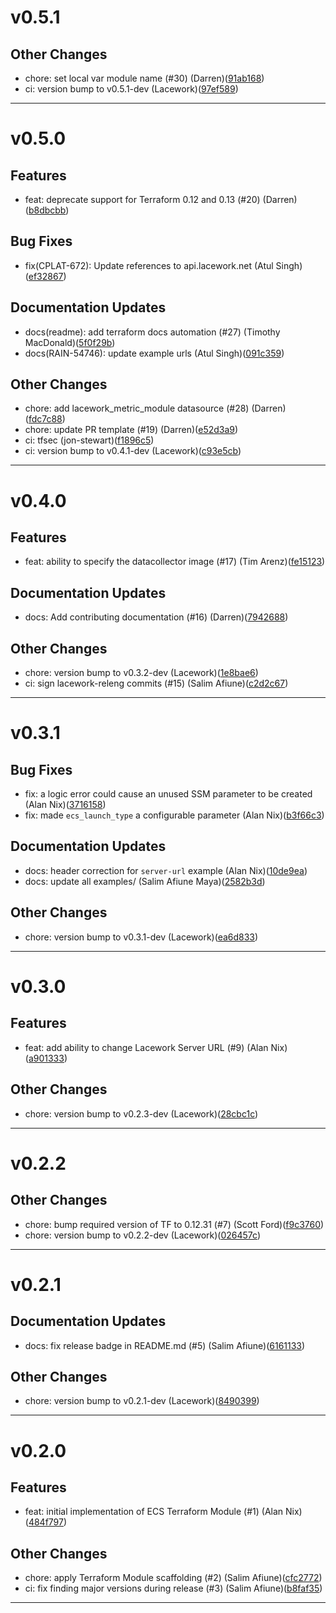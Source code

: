 # v0.5.1

## Other Changes
* chore: set local var module name (#30) (Darren)([91ab168](https://github.com/lacework/terraform-aws-ecs-agent/commit/91ab16897639a1aba39be08e21e0f120951ae06e))
* ci: version bump to v0.5.1-dev (Lacework)([97ef589](https://github.com/lacework/terraform-aws-ecs-agent/commit/97ef589e3a6084a4c7addc51aa3ebcc1daaeb4b7))
---
# v0.5.0

## Features
* feat: deprecate support for Terraform 0.12 and 0.13 (#20) (Darren)([b8dbcbb](https://github.com/lacework/terraform-aws-ecs-agent/commit/b8dbcbbeb6123fa9482536d5a83e2017fb2e6ef9))
## Bug Fixes
* fix(CPLAT-672): Update references to api.lacework.net (Atul Singh)([ef32867](https://github.com/lacework/terraform-aws-ecs-agent/commit/ef32867495a9e661ce77d9ec45f492cd772b8696))
## Documentation Updates
* docs(readme): add terraform docs automation (#27) (Timothy MacDonald)([5f0f29b](https://github.com/lacework/terraform-aws-ecs-agent/commit/5f0f29b87cac7d36a90a6f16f3409edb530ed18d))
* docs(RAIN-54746): update example urls (Atul Singh)([091c359](https://github.com/lacework/terraform-aws-ecs-agent/commit/091c359238dc4e19d46dc8083712f8d13f94dbfa))
## Other Changes
* chore: add lacework_metric_module datasource (#28) (Darren)([fdc7c88](https://github.com/lacework/terraform-aws-ecs-agent/commit/fdc7c88f57b681b3902112c68165e56277cb0a6f))
* chore: update PR template (#19) (Darren)([e52d3a9](https://github.com/lacework/terraform-aws-ecs-agent/commit/e52d3a91b6493c5a0b66e5bde9c5ac6be7c41d23))
* ci: tfsec (jon-stewart)([f1896c5](https://github.com/lacework/terraform-aws-ecs-agent/commit/f1896c54e0a87ef99d943dd0118ccb122484d579))
* ci: version bump to v0.4.1-dev (Lacework)([c93e5cb](https://github.com/lacework/terraform-aws-ecs-agent/commit/c93e5cb08e2c66367db4350cf25a23b90711c43c))
---
# v0.4.0

## Features
* feat: ability to specify the datacollector image (#17) (Tim Arenz)([fe15123](https://github.com/lacework/terraform-aws-ecs-agent/commit/fe15123d31f29a5708b570dc515b9cde8acdc298))
## Documentation Updates
* docs: Add contributing documentation (#16) (Darren)([7942688](https://github.com/lacework/terraform-aws-ecs-agent/commit/794268833d8d5daa67ece4bc1d353ae03370ba11))
## Other Changes
* chore: version bump to v0.3.2-dev (Lacework)([1e8bae6](https://github.com/lacework/terraform-aws-ecs-agent/commit/1e8bae6c095f16708f63e187ae7d46c75b5c4b13))
* ci: sign lacework-releng commits (#15) (Salim Afiune)([c2d2c67](https://github.com/lacework/terraform-aws-ecs-agent/commit/c2d2c6726563e0d794176f0b903d5689716124a2))
---
# v0.3.1

## Bug Fixes
* fix: a logic error could cause an unused SSM parameter to be created (Alan Nix)([3716158](https://github.com/lacework/terraform-aws-ecs-agent/commit/371615829aea2e2df6194e28688aa2ad33c1d97a))
* fix: made `ecs_launch_type` a configurable parameter (Alan Nix)([b3f66c3](https://github.com/lacework/terraform-aws-ecs-agent/commit/b3f66c38a06adfa0b9f613516d08e255479688d7))
## Documentation Updates
* docs: header correction for `server-url` example (Alan Nix)([10de9ea](https://github.com/lacework/terraform-aws-ecs-agent/commit/10de9eacbd8ab8866aa371a2ac459deb9b280fe8))
* docs: update all examples/ (Salim Afiune Maya)([2582b3d](https://github.com/lacework/terraform-aws-ecs-agent/commit/2582b3dba08ee66077c8372ec1919ee00b1a6d12))
## Other Changes
* chore: version bump to v0.3.1-dev (Lacework)([ea6d833](https://github.com/lacework/terraform-aws-ecs-agent/commit/ea6d83355b5417eb4a4e1be72fb586de9e9490fc))
---
# v0.3.0

## Features
* feat: add ability to change Lacework Server URL (#9) (Alan Nix)([a901333](https://github.com/lacework/terraform-aws-ecs-agent/commit/a901333cee4c01478c2f7c582ce6eb1ef8a40915))
## Other Changes
* chore: version bump to v0.2.3-dev (Lacework)([28cbc1c](https://github.com/lacework/terraform-aws-ecs-agent/commit/28cbc1c0384a5c6445a8fb7ed0491e97e09cb3ae))
---
# v0.2.2

## Other Changes
* chore: bump required version of TF to 0.12.31 (#7) (Scott Ford)([f9c3760](https://github.com/lacework/terraform-aws-ecs-agent/commit/f9c3760caa9b2e6a0a2a0b334a5a5b37682beb33))
* chore: version bump to v0.2.2-dev (Lacework)([026457c](https://github.com/lacework/terraform-aws-ecs-agent/commit/026457c4855a686b0cc2bce8f2b91fa1fe22fab2))
---
# v0.2.1

## Documentation Updates
* docs: fix release badge in README.md (#5) (Salim Afiune)([6161133](https://github.com/lacework/terraform-aws-ecs-agent/commit/61611339466ac655ebf7ece89613f4e16e19517c))
## Other Changes
* chore: version bump to v0.2.1-dev (Lacework)([8490399](https://github.com/lacework/terraform-aws-ecs-agent/commit/849039951a223e486717c7d15c691a38969142c6))
---
# v0.2.0

## Features
* feat: initial implementation of ECS Terraform Module (#1) (Alan Nix)([484f797](https://github.com/lacework/terraform-aws-ecs-agent/commit/484f7978ba2792c51e490d19f4cbd12035078475))
## Other Changes
* chore: apply Terraform Module scaffolding (#2) (Salim Afiune)([cfc2772](https://github.com/lacework/terraform-aws-ecs-agent/commit/cfc2772bff5d7aaaef53d156e9998466d4363b51))
* ci: fix finding major versions during release (#3) (Salim Afiune)([b8faf35](https://github.com/lacework/terraform-aws-ecs-agent/commit/b8faf35087278fa06a275db3b2ce479ae5278cc1))
---
